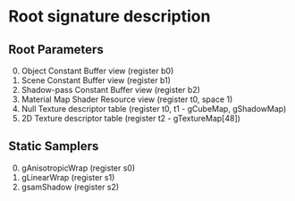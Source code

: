 

# Root signature description


## Root Parameters 

0. Object Constant Buffer view (register b0) 
0. Scene Constant Buffer view (register b1)  
0. Shadow-pass Constant Buffer view (register b2)  
0. Material Map Shader Resource view (register t0, space 1)  
0. Null Texture descriptor table (register t0, t1 - gCubeMap, gShadowMap)
0. 2D Texture descriptor table (register t2 - gTextureMap[48])


## Static Samplers

0. gAnisotropicWrap (register s0)  
0. gLinearWrap (register s1)
0. gsamShadow (register s2)


